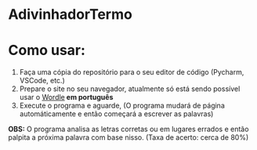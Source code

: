 ﻿# AdivinhadorTermo
<h1>Como usar:</h1>
<ol>
  <li>Faça uma cópia do repositório para o seu editor de código (Pycharm, VSCode, etc.)</li>
  <li>Prepare o site no seu navegador, atualmente só está sendo possível usar o <a href="https://wordleplay.com/pt">Wordle</a><b> em português</b></li>
  <li>Execute o programa e aguarde, (O programa mudará de página automáticamente e então começará a escrever as palavras)</li>
</ol>
<p><b>OBS:</b> O programa analisa as letras corretas ou em lugares errados e então palpita a próxima palavra com base nisso. (Taxa de acerto: cerca de 80%)</p>
